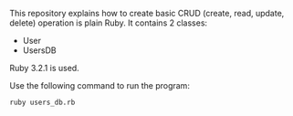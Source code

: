 This repository explains how to create basic CRUD (create, read, update, delete) operation is plain Ruby. It contains 2 classes:
- User
- UsersDB

Ruby 3.2.1 is used.

Use the following command to run the program:
```bash
ruby users_db.rb
```
